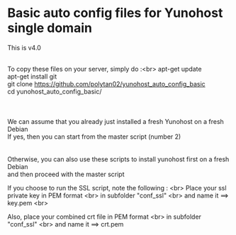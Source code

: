 # Basic auto config files for Yunohost single domain


This is v4.0<br/>
<br/>


To copy these files on your server, simply do :<br\>
apt-get update<br/>
apt-get install git<br/>
git clone https://github.com/polytan02/yunohost_auto_config_basic <br/>
cd yunohost_auto_config_basic/<br/>
<br/>
<br/>
<br/>
We can assume that you already just installed a fresh Yunohost on a fresh Debian<br/>
If yes, then you can start from the master script (number 2)<br/>
<br/>
<br/>
Otherwise, you can also use these scripts to install yunohost first on a fresh Debian<br/>
and then proceed with the master script<br/>


If you choose to run the SSL script, note the following : <br\>
Place your ssl private key in PEM format <br\>
in subfolder "conf_ssl"  <br\>
and name it ==> key.pem <br\>

Also, place your combined crt file in PEM format   <br\>
in subfolder "conf_ssl"  <br\>
and name it ==> crt.pem

